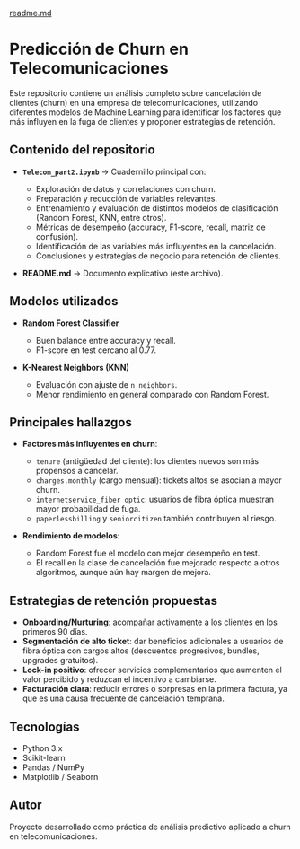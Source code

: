 [readme.md](https://github.com/user-attachments/files/21855905/readme.md)

# Predicción de Churn en Telecomunicaciones

Este repositorio contiene un análisis completo sobre cancelación de clientes (churn) en una empresa de telecomunicaciones, utilizando diferentes modelos de Machine Learning para identificar los factores que más influyen en la fuga de clientes y proponer estrategias de retención.  

## Contenido del repositorio

- **`Telecom_part2.ipynb`** → Cuadernillo principal con:  
  - Exploración de datos y correlaciones con churn.  
  - Preparación y reducción de variables relevantes.  
  - Entrenamiento y evaluación de distintos modelos de clasificación (Random Forest, KNN, entre otros).  
  - Métricas de desempeño (accuracy, F1-score, recall, matriz de confusión).  
  - Identificación de las variables más influyentes en la cancelación.  
  - Conclusiones y estrategias de negocio para retención de clientes.  

- **README.md** → Documento explicativo (este archivo).  

## Modelos utilizados

- **Random Forest Classifier**  
  - Buen balance entre accuracy y recall.  
  - F1-score en test cercano al 0.77.  

- **K-Nearest Neighbors (KNN)**  
  - Evaluación con ajuste de `n_neighbors`.  
  - Menor rendimiento en general comparado con Random Forest.  

## Principales hallazgos

- **Factores más influyentes en churn**:  
  - `tenure` (antigüedad del cliente): los clientes nuevos son más propensos a cancelar.  
  - `charges.monthly` (cargo mensual): tickets altos se asocian a mayor churn.  
  - `internetservice_fiber optic`: usuarios de fibra óptica muestran mayor probabilidad de fuga.  
  - `paperlessbilling` y `seniorcitizen` también contribuyen al riesgo.  

- **Rendimiento de modelos**:  
  - Random Forest fue el modelo con mejor desempeño en test.  
  - El recall en la clase de cancelación fue mejorado respecto a otros algoritmos, aunque aún hay margen de mejora.  

## Estrategias de retención propuestas

- **Onboarding/Nurturing**: acompañar activamente a los clientes en los primeros 90 días.  
- **Segmentación de alto ticket**: dar beneficios adicionales a usuarios de fibra óptica con cargos altos (descuentos progresivos, bundles, upgrades gratuitos).  
- **Lock-in positivo**: ofrecer servicios complementarios que aumenten el valor percibido y reduzcan el incentivo a cambiarse.  
- **Facturación clara**: reducir errores o sorpresas en la primera factura, ya que es una causa frecuente de cancelación temprana.  

## Tecnologías

- Python 3.x  
- Scikit-learn  
- Pandas / NumPy  
- Matplotlib / Seaborn  

## Autor

Proyecto desarrollado como práctica de análisis predictivo aplicado a churn en telecomunicaciones.  
